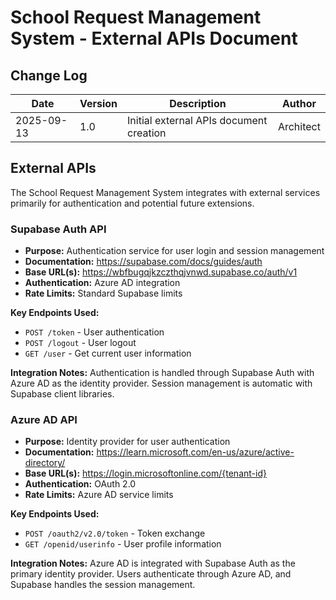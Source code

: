 # School Request Management System - External APIs Document

## Change Log
| Date | Version | Description | Author |
|------|---------|-------------|--------|
| 2025-09-13 | 1.0 | Initial external APIs document creation | Architect |

## External APIs

The School Request Management System integrates with external services primarily for authentication and potential future extensions.

### Supabase Auth API

- **Purpose:** Authentication service for user login and session management
- **Documentation:** https://supabase.com/docs/guides/auth
- **Base URL(s):** https://wbfbugqjkzczthqjvnwd.supabase.co/auth/v1
- **Authentication:** Azure AD integration
- **Rate Limits:** Standard Supabase limits

**Key Endpoints Used:**
- `POST /token` - User authentication
- `POST /logout` - User logout
- `GET /user` - Get current user information

**Integration Notes:** Authentication is handled through Supabase Auth with Azure AD as the identity provider. Session management is automatic with Supabase client libraries.

### Azure AD API

- **Purpose:** Identity provider for user authentication
- **Documentation:** https://learn.microsoft.com/en-us/azure/active-directory/
- **Base URL(s):** https://login.microsoftonline.com/{tenant-id}
- **Authentication:** OAuth 2.0
- **Rate Limits:** Azure AD service limits

**Key Endpoints Used:**
- `POST /oauth2/v2.0/token` - Token exchange
- `GET /openid/userinfo` - User profile information

**Integration Notes:** Azure AD is integrated with Supabase Auth as the primary identity provider. Users authenticate through Azure AD, and Supabase handles the session management.